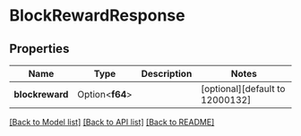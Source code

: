 # BlockRewardResponse

## Properties

Name | Type | Description | Notes
------------ | ------------- | ------------- | -------------
**blockreward** | Option<**f64**> |  | [optional][default to 12000132]

[[Back to Model list]](../README.md#documentation-for-models) [[Back to API list]](../README.md#documentation-for-api-endpoints) [[Back to README]](../README.md)


